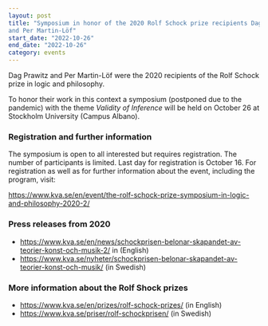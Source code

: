 ```yaml
---
layout: post
title: "Symposium in honor of the 2020 Rolf Schock prize recipients Dag Pratwiz
and Per Martin-Löf"
start_date: "2022-10-26"
end_date: "2022-10-26"
category: events
---
```

Dag Prawitz and Per Martin-Löf were the 2020 recipients of the Rolf Schock prize
in logic and philosophy.

To honor their work in this context a symposium (postponed due to the pandemic)
with the theme *Validity of Inference* will be held on October 26 at Stockholm
University (Campus Albano).

### Registration and further information

The symposium is open to all interested but requires registration. The number of
participants is limited. Last day for registration is October 16. For
registration as well as for further information about the event, including the
program, visit:

<https://www.kva.se/en/event/the-rolf-schock-prize-symposium-in-logic-and-philosophy-2020-2/>

### Press releases from 2020
- <https://www.kva.se/en/news/schockprisen-belonar-skapandet-av-teorier-konst-och-musik-2/>
in (English)  
- <https://www.kva.se/nyheter/schockprisen-belonar-skapandet-av-teorier-konst-och-musik/>
(in Swedish)

### More information about the Rolf Shock prizes
- <https://www.kva.se/en/prizes/rolf-schock-prizes/> (in English)  
- <https://www.kva.se/priser/rolf-schockprisen/> (in Swedish)
